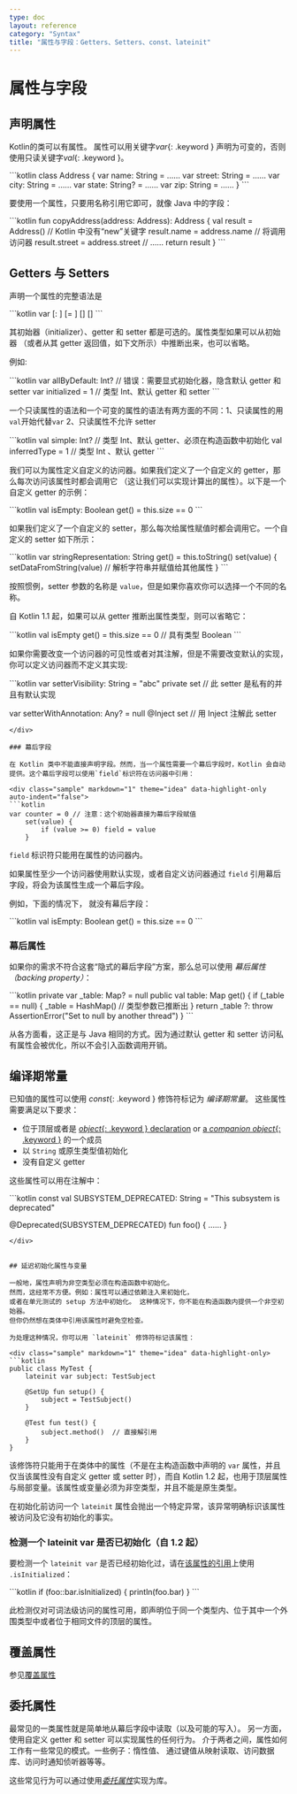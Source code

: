 ```yaml
---
type: doc
layout: reference
category: "Syntax"
title: "属性与字段：Getters、Setters、const、lateinit"
---
```


# 属性与字段

## 声明属性

Kotlin的类可以有属性。
属性可以用关键字*var*{: .keyword } 声明为可变的，否则使用只读关键字*val*{: .keyword }。

<div class="sample" markdown="1" theme="idea" data-highlight-only>
```kotlin
class Address {
    var name: String = ……
    var street: String = ……
    var city: String = ……
    var state: String? = ……
    var zip: String = ……
}
```
</div>

要使用一个属性，只要用名称引用它即可，就像 Java 中的字段：

<div class="sample" markdown="1" theme="idea" data-highlight-only>
```kotlin
fun copyAddress(address: Address): Address {
    val result = Address() // Kotlin 中没有“new”关键字
    result.name = address.name // 将调用访问器
    result.street = address.street
    // ……
    return result
}
```
</div>

## Getters 与 Setters

声明一个属性的完整语法是

<div class="sample" markdown="1" theme="idea" data-highlight-only auto-indent="false">
```kotlin
var <propertyName>[: <PropertyType>] [= <property_initializer>]
    [<getter>]
    [<setter>]
```
</div>

其初始器（initializer）、getter 和 setter 都是可选的。属性类型如果可以从初始器
（或者从其 getter 返回值，如下文所示）中推断出来，也可以省略。

例如:

<div class="sample" markdown="1" theme="idea" data-highlight-only auto-indent="false">
```kotlin
var allByDefault: Int? // 错误：需要显式初始化器，隐含默认 getter 和 setter
var initialized = 1 // 类型 Int、默认 getter 和 setter
```
</div>

一个只读属性的语法和一个可变的属性的语法有两方面的不同：1、只读属性的用 `val`开始代替`var` 2、只读属性不允许 setter

<div class="sample" markdown="1" theme="idea" data-highlight-only auto-indent="false">
```kotlin
val simple: Int? // 类型 Int、默认 getter、必须在构造函数中初始化
val inferredType = 1 // 类型 Int 、默认 getter
```
</div>

我们可以为属性定义自定义的访问器。如果我们定义了一个自定义的 getter，那么每次访问该属性时都会调用它
（这让我们可以实现计算出的属性）。以下是一个自定义 getter 的示例：

<div class="sample" markdown="1" theme="idea" data-highlight-only auto-indent="false">
```kotlin
val isEmpty: Boolean
    get() = this.size == 0
```
</div>

如果我们定义了一个自定义的 setter，那么每次给属性赋值时都会调用它。一个自定义的 setter 如下所示：

<div class="sample" markdown="1" theme="idea" data-highlight-only auto-indent="false">
```kotlin
var stringRepresentation: String
    get() = this.toString()
    set(value) {
        setDataFromString(value) // 解析字符串并赋值给其他属性
    }
```
</div>

按照惯例，setter 参数的名称是 `value`，但是如果你喜欢你可以选择一个不同的名称。

自 Kotlin 1.1 起，如果可以从 getter 推断出属性类型，则可以省略它：

<div class="sample" markdown="1" theme="idea" data-highlight-only>
```kotlin
val isEmpty get() = this.size == 0  // 具有类型 Boolean
```
</div>

如果你需要改变一个访问器的可见性或者对其注解，但是不需要改变默认的实现，
你可以定义访问器而不定义其实现:

<div class="sample" markdown="1" theme="idea" data-highlight-only auto-indent="false">
```kotlin
var setterVisibility: String = "abc"
    private set // 此 setter 是私有的并且有默认实现

var setterWithAnnotation: Any? = null
    @Inject set // 用 Inject 注解此 setter
```
</div>

### 幕后字段

在 Kotlin 类中不能直接声明字段。然而，当一个属性需要一个幕后字段时，Kotlin 会自动提供。这个幕后字段可以使用`field`标识符在访问器中引用：

<div class="sample" markdown="1" theme="idea" data-highlight-only auto-indent="false">
```kotlin
var counter = 0 // 注意：这个初始器直接为幕后字段赋值
    set(value) {
        if (value >= 0) field = value
    }
```
</div>

`field` 标识符只能用在属性的访问器内。

如果属性至少一个访问器使用默认实现，或者自定义访问器通过 `field` 引用幕后字段，将会为该属性生成一个幕后字段。

例如，下面的情况下， 就没有幕后字段：

<div class="sample" markdown="1" theme="idea" data-highlight-only auto-indent="false">
```kotlin
val isEmpty: Boolean
    get() = this.size == 0
```
</div>

### 幕后属性

如果你的需求不符合这套“隐式的幕后字段”方案，那么总可以使用 *幕后属性（backing property）*：

<div class="sample" markdown="1" theme="idea" data-highlight-only auto-indent="false">
```kotlin
private var _table: Map<String, Int>? = null
public val table: Map<String, Int>
    get() {
        if (_table == null) {
            _table = HashMap() // 类型参数已推断出
        }
        return _table ?: throw AssertionError("Set to null by another thread")
    }
```
</div>

从各方面看，这正是与 Java 相同的方式。因为通过默认 getter 和 setter 访问私有属性会被优化，所以不会引入函数调用开销。


## 编译期常量

已知值的属性可以使用 *const*{: .keyword } 修饰符标记为 _编译期常量_。
这些属性需要满足以下要求：

  * 位于顶层或者是 [*object*{: .keyword } declaration](object-declarations.html#object-declarations) or [a *companion object*{: .keyword }](object-declarations.html#companion-objects) 的一个成员
  * 以 `String` 或原生类型值初始化
  * 没有自定义 getter

这些属性可以用在注解中：

<div class="sample" markdown="1" theme="idea" data-highlight-only>
```kotlin
const val SUBSYSTEM_DEPRECATED: String = "This subsystem is deprecated"

@Deprecated(SUBSYSTEM_DEPRECATED) fun foo() { …… }
```
</div>


## 延迟初始化属性与变量

一般地，属性声明为非空类型必须在构造函数中初始化。
然而，这经常不方便。例如：属性可以通过依赖注入来初始化，
或者在单元测试的 setup 方法中初始化。 这种情况下，你不能在构造函数内提供一个非空初始器。
但你仍然想在类体中引用该属性时避免空检查。

为处理这种情况，你可以用 `lateinit` 修饰符标记该属性：

<div class="sample" markdown="1" theme="idea" data-highlight-only>
```kotlin
public class MyTest {
    lateinit var subject: TestSubject

    @SetUp fun setup() {
        subject = TestSubject()
    }

    @Test fun test() {
        subject.method()  // 直接解引用
    }
}
```
</div>

该修饰符只能用于在类体中的属性（不是在主构造函数中声明的 `var` 属性，并且仅<!--
-->当该属性没有自定义 getter 或 setter 时），而自 Kotlin 1.2 起，也用于顶层属性与<!--
-->局部变量。该属性或变量必须为非空类型，并且不能是原生类型。

在初始化前访问一个 `lateinit` 属性会抛出一个特定异常，该异常明确标识该属性<!--
-->被访问及它没有初始化的事实。

### 检测一个 lateinit var 是否已初始化（自 1.2 起）

要检测一个 `lateinit var` 是否已经初始化过，请在[该属性的引用](reflection.html#属性引用)上使用
`.isInitialized`：

<div class="sample" markdown="1" theme="idea" data-highlight-only>
```kotlin
if (foo::bar.isInitialized) {
    println(foo.bar)
}
```
</div>

此检测仅对可词法级访问的属性可用，即声明位于同一个类型内、位于其中一个<!--
-->外围类型中或者位于相同文件的顶层的属性。

## 覆盖属性

参见[覆盖属性](classes.html#覆盖属性)

## 委托属性

最常见的一类属性就是简单地从幕后字段中读取（以及可能的写入）。
另一方面，使用自定义 getter 和 setter 可以实现属性的任何行为。
介于两者之间，属性如何工作有一些常见的模式。一些例子：惰性值、
通过键值从映射读取、访问数据库、访问时通知侦听器等等。

这些常见行为可以通过使用[_委托属性_](delegated-properties.html)实现为库。

